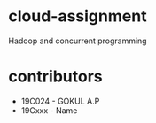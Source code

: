 # cloud-assignment
Hadoop and concurrent programming

# contributors

- 19C024 - GOKUL A.P
- 19Cxxx - Name 
